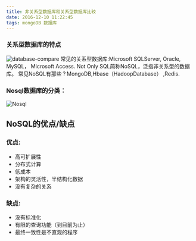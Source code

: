 ```yaml
---
title: 非关系型数据库和关系型数据库比较
date: 2016-12-10 11:22:45
tags: mongoDB 数据库
---
```

### 关系型数据库的特点
![database-compare](http://oi28tswuq.bkt.clouddn.com/images/relative.png)
常见的关系型数据库:Microsoft SQLServer,   Oracle, MySQL，  Microsoft Access.
Not Only SQL简称NoSQL，泛指非关系型的数据库。
常见NoSQL有那些？MongoDB,Hbase（HadoopDatabase） ,Redis.
### Nosql数据库的分类：
![Nosql](http://oi28tswuq.bkt.clouddn.com/images/Nosql.png)

## NoSQL的优点/缺点
### 优点:
- 高可扩展性
- 分布式计算
- 低成本
- 架构的灵活性，半结构化数据
- 没有复杂的关系
### 缺点:
- 没有标准化
- 有限的查询功能（到目前为止）
- 最终一致性是不直观的程序 